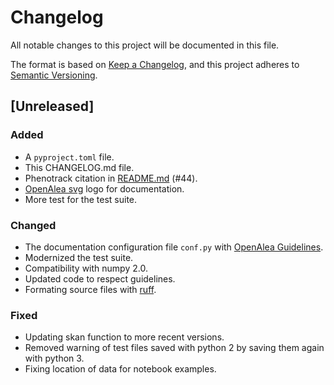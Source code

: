 # Changelog

All notable changes to this project will be documented in this file.

The format is based on [Keep a Changelog](https://keepachangelog.com/en/1.1.0/),
and this project adheres to [Semantic Versioning](https://semver.org/spec/v2.0.0.html).

## [Unreleased]

### Added

- A `pyproject.toml` file.
- This CHANGELOG.md file.
- Phenotrack citation in [README.md](./README.md) (#44). 
- [OpenAlea svg](./doc/_static/openalea_web.svg) logo for documentation.
- More test for the test suite.

### Changed

- The documentation configuration file `conf.py` with [OpenAlea Guidelines](https://openalea.readthedocs.io/en/latest/development/guidelines.html).
- Modernized the test suite.
- Compatibility with numpy 2.0.
- Updated code to respect guidelines.
- Formating source files with [ruff](https://docs.astral.sh/ruff/).

### Fixed

- Updating skan function to more recent versions.
- Removed warning of test files saved with python 2 by saving them again with python 3.
- Fixing location of data for notebook examples.